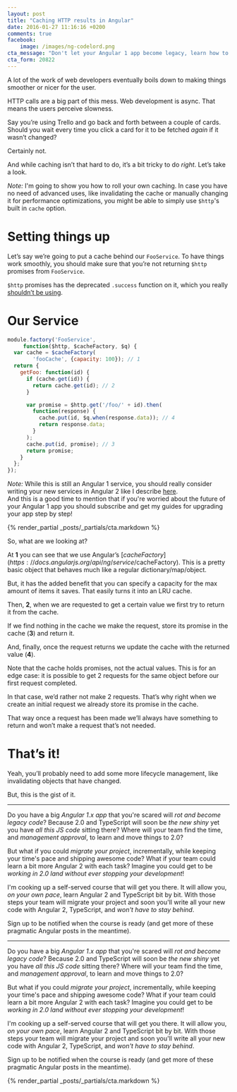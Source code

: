 ```yaml
---
layout: post
title: "Caching HTTP results in Angular"
date: 2016-01-27 11:16:16 +0200
comments: true
facebook:
    image: /images/ng-codelord.png
cta_message: "Don't let your Angular 1 app become legacy, learn how to upgrade it!"
cta_form: 20822
---
```


A lot of the work of web developers eventually boils down to making things smoother or nicer for the user.

HTTP calls are a big part of this mess.
Web development is async.
That means the users perceive slowness.

Say you’re using Trello and go back and forth between a couple of cards.
Should you wait every time you click a card for it to be fetched *again* if it wasn’t changed?

Certainly not.

And while caching isn’t that hard to do, it’s a bit tricky to do *right*.
Let’s take a look.

*Note:* I'm going to show you how to roll your own caching.
In case you have no need of advanced uses, like invalidating the cache or manually changing it for performance optimizations, you might be able to simply use `$http`'s built in `cache` option.

# Setting things up

Let’s say we’re going to put a cache behind our `FooService`.
To have things work smoothly, you should make sure that you’re not returning `$http` promises from `FooService`.

`$http` promises has the deprecated `.success` function on it, which you really [shouldn’t be using](http://www.codelord.net/2015/05/25/dont-use-%24https-success/).

# Our Service

```javascript
module.factory('FooService',
     function($http, $cacheFactory, $q) {
  var cache = $cacheFactory(
        'fooCache', {capacity: 100}); // 1
  return {
    getFoo: function(id) {
      if (cache.get(id)) {
        return cache.get(id); // 2
      }

      var promise = $http.get('/foo/' + id).then(
        function(response) {
          cache.put(id, $q.when(response.data)); // 4
          return response.data;
        }
      );
      cache.put(id, promise); // 3
      return promise;
    }
  };
});
```

*Note:* While this is still an Angular 1 service, you should really consider writing your new services in Angular 2 like I describe [here](http://www.codelord.net/2016/01/07/adding-the-first-angular-2-service-to-your-angular-1-app/).  
And this is a good time to mention that if you're worried about the future of your Angular 1 app you should subscribe and get my guides for upgrading your app step by step!

{% render_partial _posts/_partials/cta.markdown %}

So, what are we looking at?

At **1** you can see that we use Angular’s [$cacheFactory](https://docs.angularjs.org/api/ng/service/$cacheFactory).
This is a pretty basic object that behaves much like a regular dictionary/map/object.

But, it has the added benefit that you can specify a capacity for the max amount of items it saves.
That easily turns it into an LRU cache.

Then, **2**, when we are requested to get a certain value we first try to return it from the cache.

If we find nothing in the cache we make the request, store its promise in the cache (**3**) and return it.

And, finally, once the request returns we update the cache with the returned value (**4**).

Note that the cache holds promises, not the actual values.
This is for an edge case: it is possible to get 2 requests for the same object before our first request completed.

In that case, we’d rather not make 2 requests.
That’s why right when we create an initial request we already store its promise in the cache.

That way once a request has been made we’ll always have something to return and won’t make a request that’s not needed.

# That’s it!

Yeah, you’ll probably need to add some more lifecycle management, like invalidating objects that have changed.

But, this is the gist of it.

<hr>

Do you have a big *Angular 1.x app* that you're scared will *rot and become legacy code*? Because 2.0 and TypeScript will soon be *the new shiny* yet you have *all this JS code* sitting there? Where will your team find the time, and *management approval*, to learn and move things to 2.0?

But what if you could *migrate your project*, incrementally, while keeping your time's pace and shipping awesome code? What if your team could learn a bit more Angular 2 with each task? Imagine you could get to be *working in 2.0 land without ever stopping your development*!

I'm cooking up a self-served course that will get you there. It will allow you, *on your own pace*, learn Angular 2 and TypeScript bit by bit. With those steps your team will migrate your project and soon you'll write all your new code with Angular 2, TypeScript, and *won't have to stay behind*.

Sign up to be notified when the course is ready (and get more of these pragmatic Angular posts in the meantime).

<hr>

Do you have a big *Angular 1.x app* that you're scared will *rot and become legacy code*? Because 2.0 and TypeScript will soon be *the new shiny* yet you have *all this JS code* sitting there? Where will your team find the time, and *management approval*, to learn and move things to 2.0?

But what if you could *migrate your project*, incrementally, while keeping your time's pace and shipping awesome code? What if your team could learn a bit more Angular 2 with each task? Imagine you could get to be *working in 2.0 land without ever stopping your development*!

I'm cooking up a self-served course that will get you there. It will allow you, *on your own pace*, learn Angular 2 and TypeScript bit by bit. With those steps your team will migrate your project and soon you'll write all your new code with Angular 2, TypeScript, and *won't have to stay behind*.

Sign up to be notified when the course is ready (and get more of these pragmatic Angular posts in the meantime).

{% render_partial _posts/_partials/cta.markdown %}
